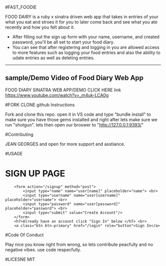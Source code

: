 #FAST_FOODIE

FOOD DAIRY is a ruby x sinatra driven web app that takes in entries of your what you eat and stroes it for you to later come back and see what you ate recently and how you felt about it.

- After filling out the sign up form with your name, username, and created password, you'll be all set to start your food diary.
- You can see that after registering and logging in you are allowed access to more features such as logging your food entries and also the ability to udate entries as well as deleting entries.


--------

## sample/Demo Video of Food Diary Web App

FOOD DIARY SINATRA WEB APP/DEMO
CLICK HERE link https://www.youtube.com/watch?v=_m4uk-LCA0g

#FORK CLONE github Instructions

Fork and clone this repo. open it in VS code and type "bundle install" to make sure you have those gems installed and right after lets make sure we run "shotgun".
lets then open our broswer to "http://127.0.0.1:9393/"


#Contributing

JEAN GEORGES and open for more support and asstiance.

#USAGE

<div class="container">
        <H1> SIGN UP PAGE </H1>

        <form action="/signup" method="post">
            <input type="name" name="user[name]" placeholder="name"> <br>
            <input type="username" name="user[username]" placeholder="username"> <br>
            <input type="password" name="user[password]" placeholder="password"> <br>
            <input type="submit" value="Create Account"/>
        </form>
        <h7>Already have an account click "Sign In" below </h7> <br>
        <a class="btn btn-primary" href="/login" role="button">Sign In</a>
</div>


#Code Of Conduct

Play nice you know right from wrong, so lets contribute peacfully and no negative vibes.
use code respecfully.

#LICESNE 
MIT

